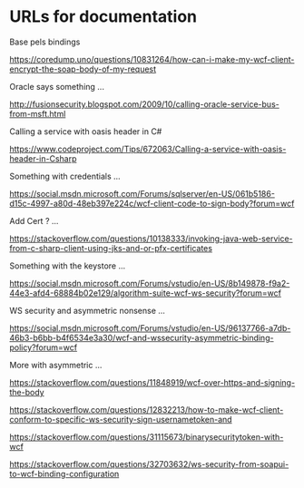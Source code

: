 ﻿# URLs for documentation

Base pels bindings

https://coredump.uno/questions/10831264/how-can-i-make-my-wcf-client-encrypt-the-soap-body-of-my-request

Oracle says something ...

http://fusionsecurity.blogspot.com/2009/10/calling-oracle-service-bus-from-msft.html

Calling a service with oasis header in C#

https://www.codeproject.com/Tips/672063/Calling-a-service-with-oasis-header-in-Csharp

Something with credentials ...

https://social.msdn.microsoft.com/Forums/sqlserver/en-US/061b5186-d15c-4997-a80d-48eb397e224c/wcf-client-code-to-sign-body?forum=wcf

Add Cert ? ...

https://stackoverflow.com/questions/10138333/invoking-java-web-service-from-c-sharp-client-using-jks-and-or-pfx-certificates

Something with the keystore ...

https://social.msdn.microsoft.com/Forums/vstudio/en-US/8b149878-f9a2-44e3-afd4-68884b02e129/algorithm-suite-wcf-ws-security?forum=wcf

WS security and asymmetric nonsense ...

https://social.msdn.microsoft.com/Forums/vstudio/en-US/96137766-a7db-46b3-b6bb-b4f6534e3a30/wcf-and-wssecurity-asymmetric-binding-policy?forum=wcf

More with asymmetric ...

https://stackoverflow.com/questions/11848919/wcf-over-https-and-signing-the-body

https://stackoverflow.com/questions/12832213/how-to-make-wcf-client-conform-to-specific-ws-security-sign-usernametoken-and

https://stackoverflow.com/questions/31115673/binarysecuritytoken-with-wcf

https://stackoverflow.com/questions/32703632/ws-security-from-soapui-to-wcf-binding-configuration